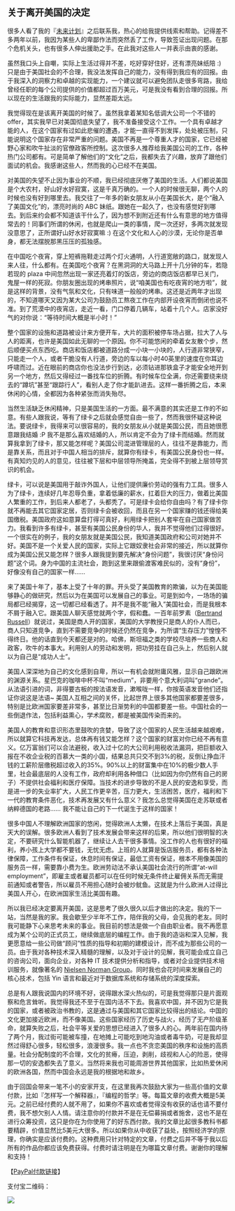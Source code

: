 ## 关于离开美国的决定

很多人看了我的『[未来计划](http://www.yinwang.org/blog-cn/2016/05/14/future)』之后联系我，热心的给我提供线索和帮助。记得差不多两年以前，我因为某些人的卑鄙作法而突然丢了工作，导致签证出现问题。在那个危机关头，也有很多人伸出援助之手。在此我对这些人一并表示由衷的感谢。

虽然我口头上自嘲，实际上生活过得并不差，吃好穿好住好，还有漂亮妹纸陪 :) 只是由于美国社会的不合理，我没法发挥自己的能力，没有得到我应有的回报。由于我深入的洞察力和卓越的实现能力，一个建议就可以避免团队走很多弯路，我给曾经任职的每个公司提供的价值都超过百万美元，可是我没有看到合理的回报。所以现在的生活跟我的实际能力，显然差距太远。

我觉得现在是该离开美国的时候了。虽然我拿着某知名低调大公司一个不错的 offer，其实我早已对美国彻底失望了，我不准备接受这个工作。一个具有卓越才能的人，在这个国家有过如此悲催的遭遇，才能一直得不到发挥，处处被压制，只能说明这个国家存在非常严重的问题。美国不再是一个尊重人才的国家，它已经被野心家和吹牛扯淡的官僚政客所控制。这次很多人推荐给我美国公司的工作，各种热门公司都有。可是简单了解他们的“文化”之后，我都失去了兴趣，放弃了跟他们面试的机会。我感谢这些人，然而我的心已经不在美国。

对美国的失望不止因为事业的不顺，我已经彻底厌倦了美国的生活。人们都说美国是个大农村，好山好水好寂寞，这是千真万确的。一个人的时候很无聊，两个人的时候也没有好到哪里去。我交往了一年多的新女朋友从小在美国长大，是个“融入了美国文化”的，漂亮时尚的 ABC 妹纸。跟她在一起久了，也没有感觉好到哪去。到后来约会都不知道该干什么了，因为想不到附近还有什么有意思的地方值得常去的！同事们所谓的休闲，也就是爬山一类的事情，爬一次还好，多两次就发现没意思了，正所谓好山好水好寂寞嘛 :) 在这个文化和人心的沙漠，无论你是否单身，都无法摆脱那黑压压的孤独感。

在中国吃个夜宵，穿上短裤拖鞋走过两个灯火通明，人行道宽敞的路口，就发现人来人往，什么都有。在美国吃个夜宵？在黑洞洞的大马路上开十几分钟的车，若隐若现的 plaza 中间忽然出现一家还亮着灯的饭店，旁边的商店饭店都早已关门，鬼屋一样的死寂。你朋友圈出现的烤串照片，说“咱美国也有吃夜宵的地方啦”，就是这样的背景，没有气氛和文化，只有味道一般般的烤串。这还是近两年才出现的，不知道哪天又因为某大公司为鼓励员工熬夜工作在内部开设夜宵而倒闭也说不准。到了荒漠中的夜宵店，走近一看，门口停着几辆车，站着十几个人。店家没好气的对你说：“等待时间大概是半小时！”

整个国家的设施和道路被设计来方便开车，大片的面积被停车场占据，拉大了人与人的距离，也许是美国如此无聊的一个原因。你不可能悠闲的牵着女友散个步，然后顺便买点东西吃。商店和饭店都被道路分成一小块一小块的，人行道非常狭窄，只能走一个人，或者干脆没有人行道，旁边的车以每小时40英里的速度在你耳边呼啸而过。近在眼前的商店你也没法步行到达，必须钻进那铁盒子才能安全地开到另一个地方，然后又得经过一番找车位的折腾。有时候车位全满，你还需要绕来绕去的“蹲坑”甚至“跟踪行人”，看别人走了你才能趴进去。这样一番折腾之后，本来休闲的心情，全都因为各种紧张而消失殆尽。

当然生活缺乏休闲精神，只是美国生活的一方面。最不满意的其实还是工作的不如意。有些人跟我说，等有了绿卡之后就会感觉自由一些了，然而我很怀疑这种说法。要说绿卡，我得来可以很容易的，我的女朋友从小就是美国公民，而且她很愿意跟我结婚 :P 我不是那么喜欢结婚的人，所以肯定不会为了绿卡而结婚。然而就算我拿到了绿卡，那又能怎样呢？美国公司混进管理层的人，往往不是靠能力，而是靠关系，而且对于中国人相当的排斥，就算你有绿卡，有美国公民身份也一样。有真知灼见的人的意见，往往被下层和中层领导所掩盖，完全得不到被上层领导赏识的机会。

绿卡，可以说是美国用于敲诈外国人，让他们提供廉价劳动的强有力工具。很多人为了绿卡，连续好几年忍辱负重，拿着低廉的薪水，扛着巨大的压力，做着比美国人繁重的工作，到后来人都老了，头都秃了。可是绿卡会给你自由吗？有了绿卡你就不再能去其它国家定居，否则绿卡会被收回，而且在另一个国家赚的钱还得给美国缴税。美国政府这如意算盘打得可真好，利用绿卡把别人套牢在自己国家做苦力。我看到许多有绿卡，甚至有美国公民身份的华人，我并不觉得他们过得很好。一个很实在的例子，我的女朋友就是美国公民，我知道美国政府和公司对她并不好。美国不是一个关爱人民的国家，实际上它跟奴隶社会非常的接近，所以就算你成为美国公民又能怎样？很多人跟我提到要先解决“身份问题”，我很讨厌“身份问题”这个词。身为中国的主流社会，跑到这里来跟偷渡客难民似的，没有“身份”，好像没有自己的国家一样……

来了美国十年了，基本上受了十年的罪。开头受了美国教育的欺骗，以为在美国能够静心的做研究，然后以为在美国可以发展自己的事业。可是到如今，一场场的骗局都已经揭穿，这一切都已经看透了。并不是我不能“融入”美国社会，而是我根本不屑于融入它。跟美国人聊天感觉就两个字，假和蠢。一百年前罗素（[Bertrand Russell](https://en.wikipedia.org/wiki/Bertrand_Russell)）就说过，美国是商人开的国家，美国的大学教授只是商人的仆人而已，商人只知道竞争，直到不需要竞争的时候还仍然在竞争，为所谓“生存压力”惶惶不得终日。他的话直到今天都还是对的。哈佛，斯坦福之类的学校尽培养一些商人和政客，吹牛的本事大。利用别人的劳动和发明，把功劳挂在自己头上，然后别人就以为自己是“成功人士”。

美国人深深地为自己的文化感到自卑，所以一有机会就附庸风雅，显示自己跟欧洲的渊源关系。星巴克的咖啡中杯不叫“medium”，非要用个意大利词叫“grande”。从法语引进的词，非得要古板的按法语发音，漱喉咙一样，你按英语发音他们还指证你说这是法语~ 美国人互相之间的关怀，比起世界上很多其他国家都要差很多，特别是比欧洲国家要差非常多，甚至比日渐势利的中国都要差一些。中国社会的一些倒退作法，包括利益熏心，学术腐败，都是被美国传染而来的。

美国人的教育和意识形态里鼓吹的贪婪，导致了这个国家的人民生活越来越艰难，所以就算它科技再发达，总体再有钱又能怎样？这个国家的财富对你已经不再有意义。亿万富翁们可以合法避税，收入过十亿的大公司利用税收法漏洞，把巨额收入报在不收企业税的百慕大一类的小国，结果总共只交不到3%的税，反倒让挣血汗钱的工薪阶层缴税超过收入的35%。90%以上的财富集中在10%的极少数人手里，社会最底层的人没有工作，政府却利用各种借口（比如因为你仍然有自己的房子）不提供社会福利和医疗保障。当技术的进步导致的不是人民的安逸和享受，而是进一步的失业率扩大，人民工作更辛苦，压力更大，生活困苦，医疗，福利和下一代的教育条件恶化，技术再发展又有什么意义？我怎么总觉得美国在走苏联或者纳粹德国的老路…… 我不能让自己的下一代诞生于这样的国家！

很多中国人不理解欧洲国家的悠闲，觉得欧洲人太懒，在技术上落后于美国，真是天大的误解。很多欧洲人看到了技术发展会带来这样的后果，所以他们很明智的决定，不要研究什么智能机器了，继续让人去干很多事情。没工作的人也有很好的福利，养小孩上大学都不要钱，无忧无虑。上班的人就算是饭店服务员，都有各种法律保障，工作条件有保证，休息时间有保证，最低工资有保证，根本不用像美国的服务员一样，需要靠小费为生。欧洲劳动法不承认美国社会流行的所谓“at-will employment”，即雇主或者雇员都可以在任何时候无条件终止雇佣关系而无需提前通知或者警告，所以雇员不用担心随时会被炒鱿鱼。这就是为什么欧洲人过得比美国人开心，在欧洲国家生活比美国有趣。

所以我已经决定要离开美国，这是思考了很久很久以后才做出的决定。我的下一站，当然是我的家。我会歇至少半年不工作，陪伴我的父母，会见我的老友。同时我可能静下心来思考未来的事业。我目前的想法是做一个自由职业者。我不再愿意成为某个公司的正式员工，继续做底层的编程工作。由于我的造诣和深入见解，我更愿意给一些公司做“顾问”性质的指导和初期的建模设计，而不成为那些公司的一员。由于我对各种技术深入精髓的理解，以及对于设计的见解，我可能会成立自己的咨询公司，面向企业，对各种 IT 技术提供分析和指导，或者对企业提供技术培训服务，就像著名的 [Nielsen Norman Group](https://www.nngroup.com)。同时我也会花时间来发展自己的核心技术，包括 Yin 语言和最近对于数据库系统和存储系统的深度探索。

总是有人跟我说国内的环境不好，说得跟水深火热似的，可是我觉得那只是片面观察和危言耸听。我觉得我还不至于在国内活不下去。我喜欢中国，并不因为它是我的国家，或者被政治书教的，这是通过与美国和其它国家比较得出的结论。中国的文化更加接近欧洲，而不像美国。这些国家经历了历史与战火，经历了无产阶级革命，就算失败之后，社会平等关爱的思想已经进入了很多人的心。两年前在国内待了两个月，我过街可能被车撞，在地摊上可能吃到地沟油或者毒牛奶，可是我却显然过得舒心很多，轻松很多，浪漫很多。我一点也不贪恋美国的秩序和设施的高质量。社会分配制度的不合理，文化的贫瘠，压迫，剥削，歧视和人心的险恶，使得那一切的安逸都失去了意义。当然将来我也可能周游世界其他国家，比如热爱休闲的欧洲各国，然而中国会永远是我的根据地和故乡。

由于回国会带来一笔不小的安家开支，在这里我再次鼓励大家为一些高价值的文章付款，比如『怎样写一个解释器』，『编程的哲学』等。每篇文章的收费大概是5美元。之前已经付费的人就不用了，如果你不喜欢或者觉得没有收获的话也请不要付费，我不想欠别人人情。请注意你的付款并不是在无偿募捐或者施舍，这也不是在进行众筹投资，这只是你在为你使用了的好东西付款。我的文章比起很多教科书都要精辟，价值显然比5美元大很多。所以如果你从中收获了益处，按照经济学的原理，你确实是应该付费的。这种费用只针对特定的文章，付费之后并不等于我以后所有的作品你都应该免费获得。付费时请注明是在为哪篇文章付费。谢谢你的理解和支持！

【[PayPal付款链接](http://paypal.me/yinwang0)】

支付宝二维码：

![](http://upload-images.jianshu.io/upload_images/68562-87cccd26dde8490a.JPG?imageMogr2/auto-orient/strip%7CimageView2/2/w/200)
